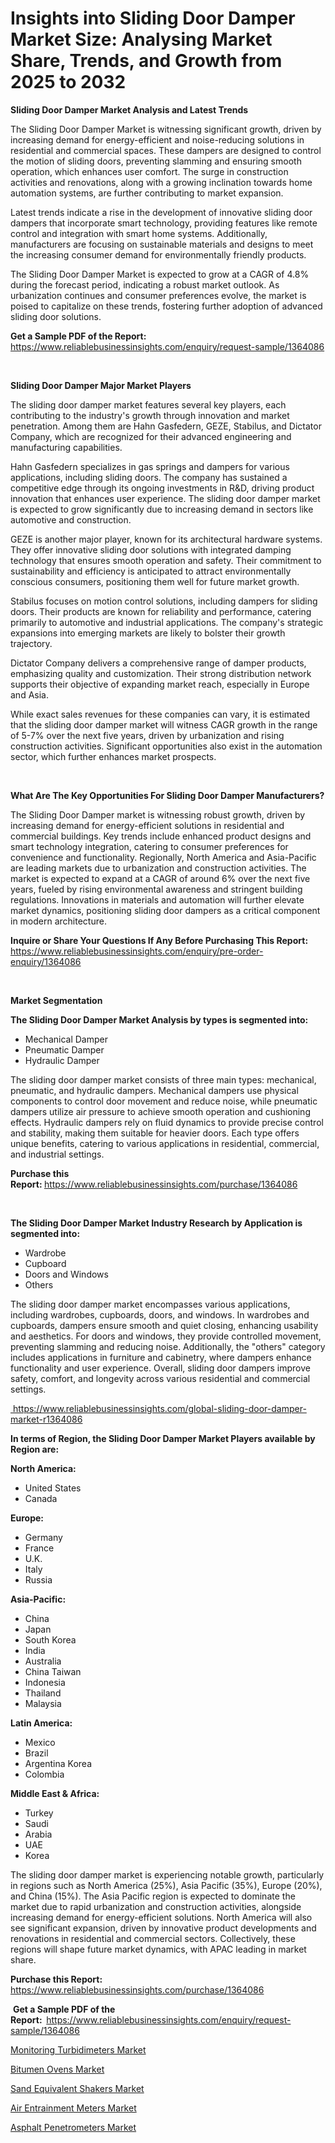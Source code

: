 <p><h1>Insights into Sliding Door Damper Market Size: Analysing Market Share, Trends, and Growth from 2025 to 2032</h1></p><p><strong>Sliding Door Damper Market Analysis and Latest Trends</strong></p>
<p><p>The Sliding Door Damper Market is witnessing significant growth, driven by increasing demand for energy-efficient and noise-reducing solutions in residential and commercial spaces. These dampers are designed to control the motion of sliding doors, preventing slamming and ensuring smooth operation, which enhances user comfort. The surge in construction activities and renovations, along with a growing inclination towards home automation systems, are further contributing to market expansion.</p><p>Latest trends indicate a rise in the development of innovative sliding door dampers that incorporate smart technology, providing features like remote control and integration with smart home systems. Additionally, manufacturers are focusing on sustainable materials and designs to meet the increasing consumer demand for environmentally friendly products. </p><p>The Sliding Door Damper Market is expected to grow at a CAGR of 4.8% during the forecast period, indicating a robust market outlook. As urbanization continues and consumer preferences evolve, the market is poised to capitalize on these trends, fostering further adoption of advanced sliding door solutions.</p></p>
<p><strong>Get a Sample PDF of the Report:&nbsp;</strong> <a href="https://www.reliablebusinessinsights.com/enquiry/request-sample/1364086?utm_campaign=1847&utm_medium=2&utm_source=Github&utm_content=ia&utm_term=12042025&utm_id=sliding-door-damper">https://www.reliablebusinessinsights.com/enquiry/request-sample/1364086</a></p>
<p>&nbsp;</p>
<p><strong>Sliding Door Damper Major Market Players</strong></p>
<p><p>The sliding door damper market features several key players, each contributing to the industry's growth through innovation and market penetration. Among them are Hahn Gasfedern, GEZE, Stabilus, and Dictator Company, which are recognized for their advanced engineering and manufacturing capabilities.</p><p>Hahn Gasfedern specializes in gas springs and dampers for various applications, including sliding doors. The company has sustained a competitive edge through its ongoing investments in R&D, driving product innovation that enhances user experience. The sliding door damper market is expected to grow significantly due to increasing demand in sectors like automotive and construction.</p><p>GEZE is another major player, known for its architectural hardware systems. They offer innovative sliding door solutions with integrated damping technology that ensures smooth operation and safety. Their commitment to sustainability and efficiency is anticipated to attract environmentally conscious consumers, positioning them well for future market growth.</p><p>Stabilus focuses on motion control solutions, including dampers for sliding doors. Their products are known for reliability and performance, catering primarily to automotive and industrial applications. The company's strategic expansions into emerging markets are likely to bolster their growth trajectory.</p><p>Dictator Company delivers a comprehensive range of damper products, emphasizing quality and customization. Their strong distribution network supports their objective of expanding market reach, especially in Europe and Asia.</p><p>While exact sales revenues for these companies can vary, it is estimated that the sliding door damper market will witness CAGR growth in the range of 5-7% over the next five years, driven by urbanization and rising construction activities. Significant opportunities also exist in the automation sector, which further enhances market prospects.</p></p>
<p>&nbsp;</p>
<p><strong>What Are The Key Opportunities For Sliding Door Damper Manufacturers?</strong></p>
<p><p>The Sliding Door Damper market is witnessing robust growth, driven by increasing demand for energy-efficient solutions in residential and commercial buildings. Key trends include enhanced product designs and smart technology integration, catering to consumer preferences for convenience and functionality. Regionally, North America and Asia-Pacific are leading markets due to urbanization and construction activities. The market is expected to expand at a CAGR of around 6% over the next five years, fueled by rising environmental awareness and stringent building regulations. Innovations in materials and automation will further elevate market dynamics, positioning sliding door dampers as a critical component in modern architecture.</p></p>
<p><strong>Inquire or Share Your Questions If Any Before Purchasing This Report:</strong> <a href="https://www.reliablebusinessinsights.com/enquiry/pre-order-enquiry/1364086?utm_campaign=1847&utm_medium=2&utm_source=Github&utm_content=ia&utm_term=12042025&utm_id=sliding-door-damper">https://www.reliablebusinessinsights.com/enquiry/pre-order-enquiry/1364086</a></p>
<p>&nbsp;</p>
<p><strong>Market Segmentation</strong></p>
<p><strong>The Sliding Door Damper Market Analysis by types is segmented into:</strong></p>
<p><ul><li>Mechanical Damper</li><li>Pneumatic Damper</li><li>Hydraulic Damper</li></ul></p>
<p><p>The sliding door damper market consists of three main types: mechanical, pneumatic, and hydraulic dampers. Mechanical dampers use physical components to control door movement and reduce noise, while pneumatic dampers utilize air pressure to achieve smooth operation and cushioning effects. Hydraulic dampers rely on fluid dynamics to provide precise control and stability, making them suitable for heavier doors. Each type offers unique benefits, catering to various applications in residential, commercial, and industrial settings.</p></p>
<p><strong>Purchase this Report:&nbsp;</strong><a href="https://www.reliablebusinessinsights.com/purchase/1364086?utm_campaign=1847&utm_medium=2&utm_source=Github&utm_content=ia&utm_term=12042025&utm_id=sliding-door-damper">https://www.reliablebusinessinsights.com/purchase/1364086</a></p>
<p>&nbsp;</p>
<p><strong>The Sliding Door Damper Market Industry Research by Application is segmented into:</strong></p>
<p><ul><li>Wardrobe</li><li>Cupboard</li><li>Doors and Windows</li><li>Others</li></ul></p>
<p><p>The sliding door damper market encompasses various applications, including wardrobes, cupboards, doors, and windows. In wardrobes and cupboards, dampers ensure smooth and quiet closing, enhancing usability and aesthetics. For doors and windows, they provide controlled movement, preventing slamming and reducing noise. Additionally, the "others" category includes applications in furniture and cabinetry, where dampers enhance functionality and user experience. Overall, sliding door dampers improve safety, comfort, and longevity across various residential and commercial settings.</p></p>
<p><a href="https://www.reliablebusinessinsights.com/global-sliding-door-damper-market-r1364086?utm_campaign=1847&utm_medium=2&utm_source=Github&utm_content=ia&utm_term=12042025&utm_id=sliding-door-damper">&nbsp;https://www.reliablebusinessinsights.com/global-sliding-door-damper-market-r1364086</a></p>
<p><strong>In terms of Region, the Sliding Door Damper Market Players available by Region are:</strong></p>
<p>
    <p> <strong> North America: </strong>
        <ul>
            <li>United States</li>
            <li>Canada</li>
        </ul>
        </p> 
    <p> <strong> Europe: </strong>
        <ul>
            <li>Germany</li>
            <li>France</li>
            <li>U.K.</li>
            <li>Italy</li>
            <li>Russia</li>
        </ul>
        </p> 
    <p> <strong> Asia-Pacific: </strong>
        <ul>
            <li>China</li>
            <li>Japan</li>
            <li>South Korea</li>
            <li>India</li>
            <li>Australia</li>
            <li>China Taiwan</li>
            <li>Indonesia</li>
            <li>Thailand</li>
            <li>Malaysia</li>
        </ul>
        </p> 
    <p> <strong> Latin America: </strong>
        <ul>
            <li>Mexico</li>
            <li>Brazil</li>
            <li>Argentina Korea</li>
            <li>Colombia</li>
        </ul>
        </p> 
    <p> <strong> Middle East & Africa: </strong>
        <ul>
            <li>Turkey</li>
            <li>Saudi</li>
            <li>Arabia</li>
            <li>UAE</li>
            <li>Korea</li>
        </ul>
    </p>
    </p>
<p><p>The sliding door damper market is experiencing notable growth, particularly in regions such as North America (25%), Asia Pacific (35%), Europe (20%), and China (15%). The Asia Pacific region is expected to dominate the market due to rapid urbanization and construction activities, alongside increasing demand for energy-efficient solutions. North America will also see significant expansion, driven by innovative product developments and renovations in residential and commercial sectors. Collectively, these regions will shape future market dynamics, with APAC leading in market share.</p></p>
<p><strong>Purchase this Report: </strong><a href="https://www.reliablebusinessinsights.com/purchase/1364086?utm_campaign=1847&utm_medium=2&utm_source=Github&utm_content=ia&utm_term=12042025&utm_id=sliding-door-damper">https://www.reliablebusinessinsights.com/purchase/1364086</a></p>
<p>&nbsp;<strong>Get a Sample PDF of the Report:&nbsp;&nbsp;</strong><a href="https://www.reliablebusinessinsights.com/enquiry/request-sample/1364086?utm_campaign=1847&utm_medium=2&utm_source=Github&utm_content=ia&utm_term=12042025&utm_id=sliding-door-damper">https://www.reliablebusinessinsights.com/enquiry/request-sample/1364086</a></p>
<p><strong></strong></p>
<p><p><a href="https://github.com/ozolsgasko02/Market-Research-Report-List-1/blob/main/monitoring-turbidimeters-market.md?utm_campaign=1847&utm_medium=2&utm_source=Github&utm_content=ia&utm_term=12042025&utm_id=sliding-door-damper">Monitoring Turbidimeters Market</a></p><p><a href="https://github.com/mynaoanes/Market-Research-Report-List-1/blob/main/bitumen-ovens-market.md?utm_campaign=1847&utm_medium=2&utm_source=Github&utm_content=ia&utm_term=12042025&utm_id=sliding-door-damper">Bitumen Ovens Market</a></p><p><a href="https://github.com/borknyberg/Market-Research-Report-List-1/blob/main/sand-equivalent-shakers-market.md?utm_campaign=1847&utm_medium=2&utm_source=Github&utm_content=ia&utm_term=12042025&utm_id=sliding-door-damper">Sand Equivalent Shakers Market</a></p><p><a href="https://github.com/alrogikrosa/Market-Research-Report-List-1/blob/main/air-entrainment-meters-market.md?utm_campaign=1847&utm_medium=2&utm_source=Github&utm_content=ia&utm_term=12042025&utm_id=sliding-door-damper">Air Entrainment Meters Market</a></p><p><a href="https://github.com/puhakhommabh/Market-Research-Report-List-1/blob/main/asphalt-penetrometers-market.md?utm_campaign=1847&utm_medium=2&utm_source=Github&utm_content=ia&utm_term=12042025&utm_id=sliding-door-damper">Asphalt Penetrometers Market</a></p></p>